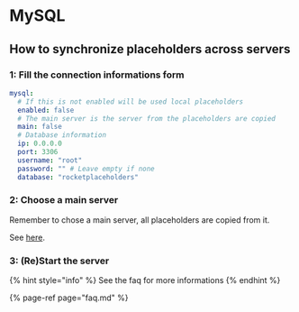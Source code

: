 # MySQL

## How to synchronize placeholders across servers

### 1: Fill the connection informations form

```yaml
mysql:
  # If this is not enabled will be used local placeholders
  enabled: false
  # The main server is the server from the placeholders are copied
  main: false
  # Database information
  ip: 0.0.0.0
  port: 3306
  username: "root"
  password: "" # Leave empty if none
  database: "rocketplaceholders"
```

### 2: Choose a main server

Remember to chose a main server, all placeholders are copied from it.

See [here](https://docs.rocketplugins.space/rocketplaceholders/mysql/mysql#what-is-a-main-server).

### 3: \(Re\)Start the server



{% hint style="info" %}
See the faq for more informations
{% endhint %}

{% page-ref page="faq.md" %}



